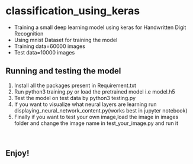 # classification_using_keras
<ul>
  <li>Training a small deep learning model using keras for Handwritten Digit Recognition</li>
  <li>Using mnist Dataset for training the model</li>
  <li>Training data=60000 images</li>
  <li>Test data=10000 images</li>
</ul>


<h2>Running and testing the model</h2>
<ol>
  <li>Install all the packages present in Requirement.txt</li>
  <li>Run python3 training.py or load the pretrained model i.e model.h5</li>
  <li>Test the model on test data by python3 testing.py</li>
  <li>If you want to visualize what neural layers are learning run displaying_neural_network_content.py(works best in jupyter notebook)</li>
  <li>Finally if you want to test your own image,load the image in images folder and change the image name in test_your_image.py and run it</li>
</ol>
<br>
<h2>Enjoy!</h2>

